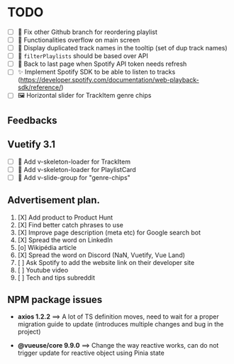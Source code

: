 # TODO

- [ ] 🚧 Fix other Github branch for reordering playlist
- [ ] 🚧 Functionalities overflow on main screen
- [ ] 🚧 Display duplicated track names in the tooltip (set of dup track names)
- [ ] 🚧 `filterPlaylists` should be based over API
- [ ] 🚧 Back to last page when Spotify API token needs refresh
- [ ] ✨ Implement Spotify SDK to be able to listen to tracks (https://developer.spotify.com/documentation/web-playback-sdk/reference/)
- [ ] 🖼️ Horizontal slider for TrackItem genre chips

## Feedbacks

## Vuetify 3.1

- [ ] 🎨 Add v-skeleton-loader for TrackItem
- [ ] 🎨 Add v-skeleton-loader for PlaylistCard
- [ ] 🎨 Add v-slide-group for "genre-chips"

## Advertisement plan.

1. [X] Add product to Product Hunt
2. [X] Find better catch phrases to use
3. [X] Improve page description (meta etc) for Google search bot
4. [X] Spread the word on LinkedIn
5. [o] Wikipédia article
6. [X] Spread the word on Discord (NaN, Vuetify, Vue Land)
7. [ ] Ask Spotify to add the website link on their developer site
8. [ ] Youtube video
9. [ ] Tech and tips subreddit

## NPM package issues

* **axios 1.2.2** ==> A lot of TS definition moves, need to wait for a proper migration guide to update (introduces multiple changes and bug in the project)

* **@vueuse/core 9.9.0** ==> Change the way reactive works, can do not trigger update for reactive object using Pinia state
